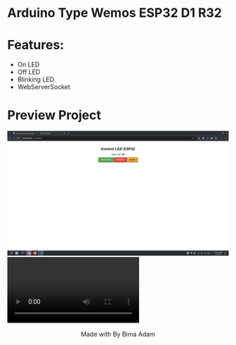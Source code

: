 # Arduino Type Wemos ESP32 D1 R32 
# Features: 
 - On LED
 - Off LED
 - Blinking LED
 - WebServerSocket
# Preview Project
<img src="Screenshot_20250525_104135.png"></img>
<video src="review"></video>

<div align="center">Made with By Bima Adam</div>
